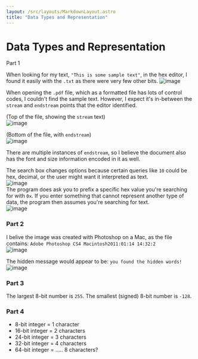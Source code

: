 ```yaml
---
layout: /src/layouts/MarkdownLayout.astro
title: "Data Types and Representation"
---
```

# Data Types and Representation

Part 1

When looking for my text, `"This is some sample text"`, in the hex editor, I found it easily with the `.txt` as there were very few other bits. ![image](https://user-images.githubusercontent.com/12242178/189202043-3d60e1cd-0803-4621-9d1b-dfbf3d87c40b.png)

When opening the `.pdf` file, which as a formatted file has lots of control codes, I couldn't find the sample text. However, I expect it's in-between the `stream` and `endstream` points that the editor identified.

(Top of the file, showing the `stream` text)\
![image](https://user-images.githubusercontent.com/12242178/189202275-90b0fb6d-70de-4b70-9209-c7242b7b4ff7.png)

(Bottom of the file, with `endstream`)\
![image](https://user-images.githubusercontent.com/12242178/189202561-a6eb50fe-f77e-4ddf-994d-5e48e2ea2df9.png)

There are multiple instances of `endstream`, so I believe the document also has the font and size information encoded in it as well.

The search box changes options because certain queries like `10` could be hex, decimal, or the user might want it interpreted as text.\
![image](https://user-images.githubusercontent.com/12242178/189202765-238ce826-a9bb-4272-9c67-1fa1224ed5a9.png)\
The program does ask you to prefix a specific hex value you're searching for with `0x`. If you enter something that cannot represent another type of data, the program then assumes you're searching for text.\
![image](https://user-images.githubusercontent.com/12242178/189202960-283b2205-2a45-4a0c-850b-0e93a1b6d366.png)

### Part 2

I belive the image was created with Photoshop on a Mac, as the file contains: `Adobe Photoshop CS4 Macintosh2011:01:14 14:32:2`\
![image](https://user-images.githubusercontent.com/12242178/189203690-6fb58955-61af-4215-907c-008833910a52.png)

The hidden message would appear to be: `you found the hidden words!`\
![image](https://user-images.githubusercontent.com/12242178/189203807-c117032f-7d2f-4061-97be-dabd8811f623.png)

### Part 3

The largest 8-bit number is `255`. The smallest (signed) 8-bit number is `-128`.

### Part 4

* 8-bit integer = 1 character
* 16-bit integer = 2 characters
* 24-bit integer = 3 characters
* 32-bit integer = 4 characters
* 64-bit integer = ..... 8 characters?
